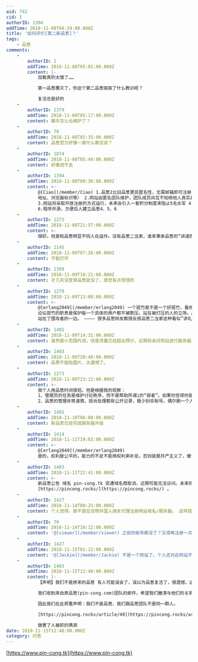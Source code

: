 ```yaml
---
aid: 742
cid: 1
authorID: 1394
addTime: 2018-11-08T04:24:00.000Z
title: '如何评价[第二新品葱]？'
tags:
    - 品葱
comments:
    -
        authorID: 1
        addTime: 2018-11-08T05:01:00.000Z
        content: |-
            加载真的太慢了……

            第一品葱覆灭了，你这个第二品葱吸取了什么教训呢？

            复活总是好的
    -
        authorID: 1379
        addTime: 2018-11-08T05:17:00.000Z
        content: 膜乎怎么也维护了？
    -
        authorID: 79
        addTime: 2018-11-08T05:35:00.000Z
        content: 品葱官方好像一直什么都没说？
    -
        authorID: 1074
        addTime: 2018-11-08T05:49:00.000Z
        content: 好像进不去
    -
        authorID: 1394
        addTime: 2018-11-08T09:36:00.000Z
        content: >-
            @[Ciao](/member/Ciao) 1.品葱2比旧品葱更具匿名性，无需邮箱即可注册，不记录用户敏感信息（包括但不限于 IP
            地址、浏览器标识等） 2.网站由匿名团队维护，团队成员间互不知晓他人真实身份
            3.网站将采取开放注册的方式运行，未来会引入一套积分制度来阻止5毛水军 4.数据将会定期备份和公开 5.未来可能会在暗网建立品葱3
            6.程序开源，方便后人建立品葱4、5、6
    -
        authorID: 1273
        addTime: 2018-11-08T21:57:00.000Z
        content: >-
            很好。但是和品葱明显不同人在运作。没有品葱二当家，谁来秉承品葱的“讲道理、有礼貌”的精神？请模仿品葱的三项举报：1、发言无根据信口雌黄。2、过度情绪化，辱骂他人。3、垃圾广告。
    -
        authorID: 1145
        addTime: 2018-11-09T07:26:00.000Z
        content: 不能打开
    -
        authorID: 1399
        addTime: 2018-11-09T10:21:00.000Z
        content: 才几天没登录品葱就没了，感觉有点怪怪的
    -
        authorID: 1270
        addTime: 2018-11-09T13:08:00.000Z
        content: >-
            @[erlang2049](/member/erlang2049) 一个斑竹是不是一个好斑竹，看他怎么对待惹众怒的人就看出来了。
            论坛斑竹的职责是保护每一个具体的用户都不被欺压。站在被打压的人的立场，品葱二当家是负分：非但没有对 “被围攻的人” 进行保护，反而
            站在了围攻者的一边。 ———— 很多品葱网友都很反感品葱二当家这种看似”讲礼貌“实则很下作的行为
    -
        authorID: 1401
        addTime: 2018-11-09T14:31:00.000Z
        content: 虽然是小范围内测，但是流量已经超出预计，近期将会对网站进行服务器进行升级，届时网站体验将会更好。
    -
        authorID: 1403
        addTime: 2018-11-09T20:48:00.000Z
        content: 品蔥不能貼圖片，太遺憾了。
    -
        authorID: 1273
        addTime: 2018-11-09T23:12:00.000Z
        content: >-
            我个人用品葱时间很短。但是根据我的观察：
            1、管理员的任务是维护讨论秩序，而不是帮助所谓i的“弱者”。如果你觉得你是弱者，那么你弱的原因只是你的观点和论证方式，与金钱、地位、身体力量都没有关系。
            2、品葱的管理非常谨慎，投诉处理都有公开记录，极少封杀账号。偶尔删一个人账号，品葱二当家还会专门发帖说明。但是品葱的管理又非常严格，很多人身攻击、粗言秽语在多数中文论坛都不会被封禁，但是在品葱绝对零容忍。所以如果你认为你没错，但是发言被隐藏，也不怪你，只能怪中文互联网这个大环境。
    -
        authorID: 1401
        addTime: 2018-11-10T06:08:00.000Z
        content: 新品葱已经完成服务器升级
    -
        authorID: 1414
        addTime: 2018-11-11T19:03:00.000Z
        content: >-
            @[erlang2049](/member/erlang2049)
            是的，权利是公平的，能力的不足不能用权利来补足。否则就是共产主义了，傻子也能去玩科研。
    -
        authorID: 1403
        addTime: 2018-11-11T22:41:00.000Z
        content: >-
            新品葱公告 域名 pin-cong.tk 突遭域名商取消，近期可能无法访问。未来将启用新域名
            [https://pincong.rocks/](https://pincong.rocks/) 。
    -
        authorID: 1427
        addTime: 2018-11-14T08:25:00.000Z
        content: 个人觉得，是不是应该照外国人朋友代理注册网站域名/服务器。 这样就算被找到注册信息也不容易找到国内家人威胁。
    -
        authorID: 79
        addTime: 2018-11-14T10:12:00.000Z
        content: '@[viewer](/member/viewer) 之前的帐号都没了？又得再注册一次？'
    -
        authorID: 1427
        addTime: 2018-11-15T01:12:00.000Z
        content: '@[Jackie](/member/Jackie) 不是一个网站了。个人还对此网站不是很信任， 大家注意别暴露自己信息。'
    -
        authorID: 1403
        addTime: 2018-11-15T12:48:00.000Z
        content: |-
            【声明】我们不是原来的品葱 有人可能误会了，误以为品葱复活了，很遗憾，这不是事实，真正的品葱已经不复存在了。

            我们收到来自原品葱(pin-cong.com)团队的邮件，希望我们撇清与他们的关系，否则可能对他们的安全非常不利。

            因此我们在此郑重声明：我们不是品葱，我们跟品葱团队不是同一群人。

            [https://pincong.rocks/article/49](https://pincong.rocks/article/49)

            做實了人被抓的猜測
date: 2018-11-15T12:48:00.000Z
category: 问答
---
```


[https://www.pin-cong.tk](https://www.pin-cong.tk)
